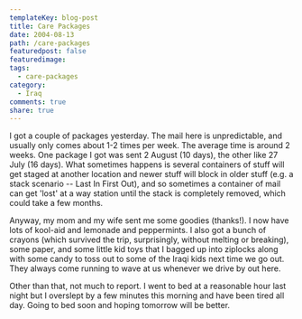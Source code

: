 ```yaml
---
templateKey: blog-post
title: Care Packages
date: 2004-08-13
path: /care-packages
featuredpost: false
featuredimage:
tags:
  - care-packages
category:
  - Iraq
comments: true
share: true
---
```


I got a couple of packages yesterday. The mail here is unpredictable, and usually only comes about 1-2 times per week. The average time is around 2 weeks. One package I got was sent 2 August (10 days), the other like 27 July (16 days). What sometimes happens is several containers of stuff will get staged at another location and newer stuff will block in older stuff (e.g. a stack scenario -- Last In First Out), and so sometimes a container of mail can get 'lost' at a way station until the stack is completely removed, which could take a few months.

Anyway, my mom and my wife sent me some goodies (thanks!). I now have lots of kool-aid and lemonade and peppermints. I also got a bunch of crayons (which survived the trip, surprisingly, without melting or breaking), some paper, and some little kid toys that I bagged up into ziplocks along with some candy to toss out to some of the Iraqi kids next time we go out. They always come running to wave at us whenever we drive by out here.

Other than that, not much to report. I went to bed at a reasonable hour last night but I overslept by a few minutes this morning and have been tired all day. Going to bed soon and hoping tomorrow will be better.
